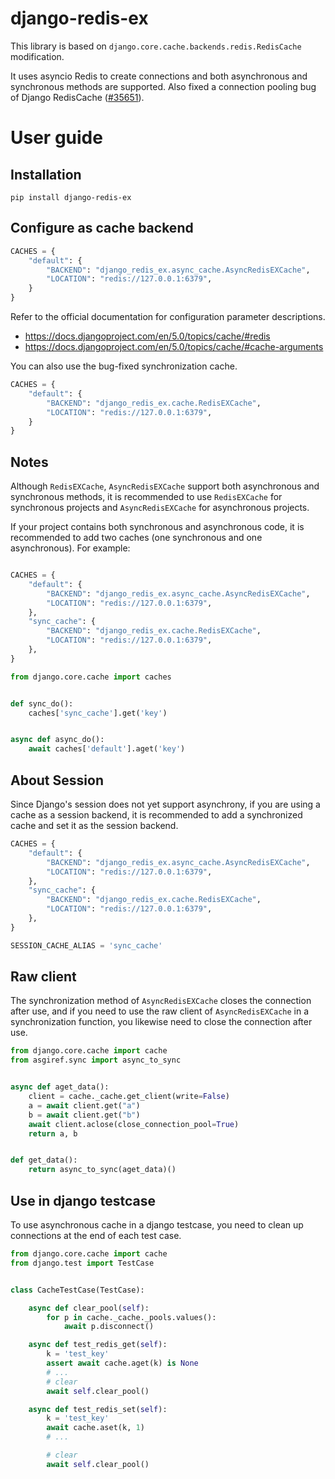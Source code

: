 # django-redis-ex

This library is based on `django.core.cache.backends.redis.RedisCache` modification.

It uses asyncio Redis to create connections and both asynchronous and synchronous methods are supported.
Also fixed a connection pooling bug of Django RedisCache ([#35651](https://code.djangoproject.com/ticket/35651)).

# User guide

## Installation

```shell
pip install django-redis-ex
```

## Configure as cache backend

```python
CACHES = {
    "default": {
        "BACKEND": "django_redis_ex.async_cache.AsyncRedisEXCache",
        "LOCATION": "redis://127.0.0.1:6379",
    }
}
```

Refer to the official documentation for configuration parameter descriptions.

* https://docs.djangoproject.com/en/5.0/topics/cache/#redis
* https://docs.djangoproject.com/en/5.0/topics/cache/#cache-arguments

You can also use the bug-fixed synchronization cache.

```python
CACHES = {
    "default": {
        "BACKEND": "django_redis_ex.cache.RedisEXCache",
        "LOCATION": "redis://127.0.0.1:6379",
    }
}
```

## Notes

Although `RedisEXCache`, `AsyncRedisEXCache` support both asynchronous and synchronous methods, it is recommended to
use `RedisEXCache` for synchronous projects and `AsyncRedisEXCache` for asynchronous projects.

If your project contains both synchronous and asynchronous code, it is recommended to add two caches (one synchronous
and one asynchronous).
For example:

```python

CACHES = {
    "default": {
        "BACKEND": "django_redis_ex.async_cache.AsyncRedisEXCache",
        "LOCATION": "redis://127.0.0.1:6379",
    },
    "sync_cache": {
        "BACKEND": "django_redis_ex.cache.RedisEXCache",
        "LOCATION": "redis://127.0.0.1:6379",
    },
}
```

```python
from django.core.cache import caches


def sync_do():
    caches['sync_cache'].get('key')


async def async_do():
    await caches['default'].aget('key')
```

## About Session

Since Django's session does not yet support asynchrony, if you are using a cache as a session backend, it is recommended
to add a synchronized cache and set it as the session backend.

```python
CACHES = {
    "default": {
        "BACKEND": "django_redis_ex.async_cache.AsyncRedisEXCache",
        "LOCATION": "redis://127.0.0.1:6379",
    },
    "sync_cache": {
        "BACKEND": "django_redis_ex.cache.RedisEXCache",
        "LOCATION": "redis://127.0.0.1:6379",
    },
}

SESSION_CACHE_ALIAS = 'sync_cache'
```

## Raw client

The synchronization method of `AsyncRedisEXCache` closes the connection after use, and if you need to use the raw client
of `AsyncRedisEXCache` in a synchronization function, you likewise need to close the connection after use.

```python
from django.core.cache import cache
from asgiref.sync import async_to_sync


async def aget_data():
    client = cache._cache.get_client(write=False)
    a = await client.get("a")
    b = await client.get("b")
    await client.aclose(close_connection_pool=True)
    return a, b


def get_data():
    return async_to_sync(aget_data)()
```

## Use in django testcase

To use asynchronous cache in a django testcase, you need to clean up connections at the end of each test case.

```python
from django.core.cache import cache
from django.test import TestCase


class CacheTestCase(TestCase):

    async def clear_pool(self):
        for p in cache._cache._pools.values():
            await p.disconnect()

    async def test_redis_get(self):
        k = 'test_key'
        assert await cache.aget(k) is None
        # ...
        # clear
        await self.clear_pool()

    async def test_redis_set(self):
        k = 'test_key'
        await cache.aset(k, 1)
        # ...

        # clear
        await self.clear_pool()
```